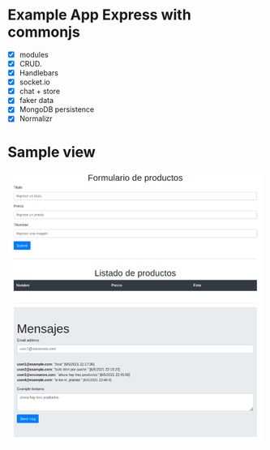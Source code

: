 Example App Express with commonjs
=====================================
- [x] modules
- [x] CRUD.
- [x] Handlebars
- [x] socket.io
- [x] chat + store
- [x] faker data
- [x] MongoDB persistence
- [x] Normalizr

# Sample view

![Vista handlebars](sample.png "Vista de uso")
